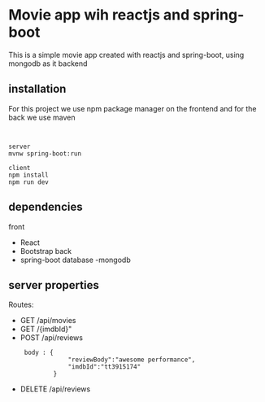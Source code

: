 # Movie app wih reactjs and spring-boot

This is a simple movie app created with reactjs and spring-boot, using mongodb as it backend

## installation
For this project we use npm package manager on the frontend and for the back we use maven
```


server
mvnw spring-boot:run

client
npm install
npm run dev
```

## dependencies
front
- React
- Bootstrap
back
- spring-boot
database
-mongodb

## server properties

Routes:
- GET /api/movies
- GET /{imdbId}"
- POST /api/reviews
   ```
    body : {
                "reviewBody":"awesome performance",
                "imdbId":"tt3915174"
            }
    ```
- DELETE /api/reviews
